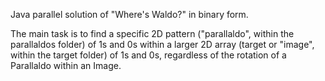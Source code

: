 Java parallel solution of "Where's Waldo?" in binary form.

The main task is to find a specific 2D pattern ("parallaldo", within the parallaldos folder) of 1s and 0s within a larger 2D array
(target or "image", within the target folder) of 1s and 0s, regardless of the rotation of a Parallaldo within an Image.
